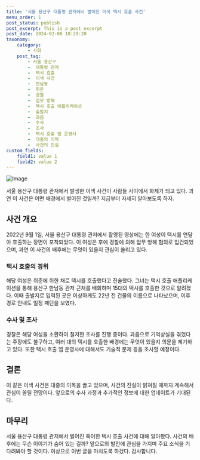 ```yaml
---
title: '서울 용산구 대통령 관저에서 벌어진 이색 택시 호출 사건'
menu_order: 1
post_status: publish
post_excerpt: This is a post excerpt
post_date: 2024-02-08 18:29:20
taxonomy:
    category:
        - 사회
    post_tag:
        - 서울 용산구
        -  대통령 관저
        -  택시 호출
        -  이색 사건
        -  한남동
        -  취준
        -  경찰
        -  업무 방해
        -  택시 호출 애플리케이션
        -  출발지
        -  과음
        -  수사
        -  조사
        -  택시 호출 앱 운영사
        -  대중의 이목
        -  사건의 진실
custom_fields:
    field1: value 1
    field2: value 2
---
```


![Image](https://imgnews.pstatic.net/image/021/2024/02/08/0002620595_001_20240208115501038.jpg?type=w647)

서울 용산구 대통령 관저에서 발생한 이색 사건이 사람들 사이에서 화제가 되고 있다. 과연 이 사건은 어떤 배경에서 벌어진 것일까? 지금부터 자세히 알아보도록 하자.
## 사건 개요
2022년 9월 1일, 서울 용산구 대통령 관저에서 촬영된 영상에는 한 여성이 택시를 연달아 호출하는 장면이 포착되었다. 이 여성은 후에 경찰에 의해 업무 방해 혐의로 입건되었으며, 과연 이 사건의 배후에는 무엇이 있을지 관심이 쏠리고 있다.
### 택시 호출의 경위
해당 여성은 취준에 취한 채로 택시를 호출했다고 진술했다. 그녀는 택시 호출 애플리케이션을 통해 용산구 한남동 관저 근처를 배회하며 15대의 택시를 호출한 것으로 알려졌다. 이때 출발지로 입력된 곳은 이상하게도 22년 전 건물의 이름으로 나타났으며, 이후 경로 안내도 일정 패턴을 보였다.
### 수사 및 조사
경찰은 해당 여성을 소환하여 철저한 조사를 진행 중이다. 과음으로 기억상실을 겪었다는 주장에도 불구하고, 여러 대의 택시를 호출한 배경에는 무엇이 있을지 의문을 제기하고 있다. 또한 택시 호출 앱 운영사에 대해서도 기술적 문제 등을 조사할 예정이다.
## 결론
이 같은 이색 사건은 대중의 이목을 끌고 있으며, 사건의 진실이 밝혀질 때까지 계속해서 관심이 쏠릴 전망이다. 앞으로의 수사 과정과 추가적인 정보에 대한 업데이트가 기대된다.
## 마무리
서울 용산구 대통령 관저에서 벌어진 특이한 택시 호출 사건에 대해 알아봤다. 사건의 배후에는 무슨 이야기가 숨어 있는 걸까? 앞으로의 발전에 관심을 가지며 주요 소식을 기다려봐야 할 것이다. 이상으로 이번 글을 마치도록 하겠다. 감사합니다.
